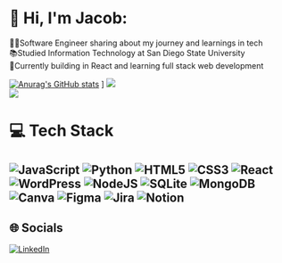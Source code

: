 # 👋 Hi, I'm Jacob:
👩‍💻Software Engineer sharing about my journey and learnings in tech<br>📚Studied Information Technology at San Diego State University<br>💭Currently building in React and learning full stack web development

[![Anurag's GitHub stats](https://github-readme-stats.vercel.app/api?username=jakepz33&theme=dracula)](https://github.com/anuraghazra/github-readme-stats)
]
![](https://github-readme-streak-stats.herokuapp.com/?user=jakepz33&theme=dark&hide_border=false)<br/>
![](https://github-readme-stats.vercel.app/api/top-langs/?username=jakepz33&theme=dark&hide_border=false&include_all_commits=false&count_private=false&layout=compact)


# 💻 Tech Stack
![JavaScript](https://img.shields.io/badge/javascript-%23323330.svg?style=for-the-badge&logo=javascript&logoColor=%23F7DF1E) ![Python](https://img.shields.io/badge/python-3670A0?style=for-the-badge&logo=python&logoColor=ffdd54) ![HTML5](https://img.shields.io/badge/html5-%23E34F26.svg?style=for-the-badge&logo=html5&logoColor=white) ![CSS3](https://img.shields.io/badge/css3-%231572B6.svg?style=for-the-badge&logo=css3&logoColor=white) ![React](https://img.shields.io/badge/react-%2320232a.svg?style=for-the-badge&logo=react&logoColor=%2361DAFB) ![WordPress](https://img.shields.io/badge/WordPress-%23117AC9.svg?style=for-the-badge&logo=WordPress&logoColor=white) ![NodeJS](https://img.shields.io/badge/node.js-6DA55F?style=for-the-badge&logo=node.js&logoColor=white) ![SQLite](https://img.shields.io/badge/sqlite-%2307405e.svg?style=for-the-badge&logo=sqlite&logoColor=white) ![MongoDB](https://img.shields.io/badge/MongoDB-%234ea94b.svg?style=for-the-badge&logo=mongodb&logoColor=white) ![Canva](https://img.shields.io/badge/Canva-%2300C4CC.svg?style=for-the-badge&logo=Canva&logoColor=white) ![Figma](https://img.shields.io/badge/figma-%23F24E1E.svg?style=for-the-badge&logo=figma&logoColor=white) ![Jira](https://img.shields.io/badge/jira-%230A0FFF.svg?style=for-the-badge&logo=jira&logoColor=white) ![Notion](https://img.shields.io/badge/Notion-%23000000.svg?style=for-the-badge&logo=notion&logoColor=white)
---
<!---[![](https://visitcount.itsvg.in/api?id=jakepz33&icon=0&color=0)](https://visitcount.itsvg.in) --->
## 🌐 Socials
[![LinkedIn](https://img.shields.io/badge/LinkedIn-%230077B5.svg?logo=linkedin&logoColor=white)](https://linkedin.com/in/jacob-perez377) 


